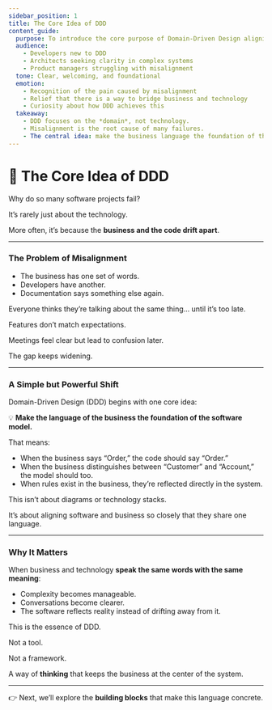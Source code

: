 ```yaml
---
sidebar_position: 1
title: The Core Idea of DDD
content_guide:
  purpose: To introduce the core purpose of Domain-Driven Design aligning software with the business domain through a shared language.
  audience:
    - Developers new to DDD
    - Architects seeking clarity in complex systems
    - Product managers struggling with misalignment
  tone: Clear, welcoming, and foundational
  emotion:
    - Recognition of the pain caused by misalignment
    - Relief that there is a way to bridge business and technology
    - Curiosity about how DDD achieves this
  takeaway:
    - DDD focuses on the *domain*, not technology.
    - Misalignment is the root cause of many failures.
    - The central idea: make the business language the foundation of the software model.
---
```


# 🌱 The Core Idea of DDD

Why do so many software projects fail?

It’s rarely just about the technology.

More often, it’s because the **business and the code drift apart**.

---

### The Problem of Misalignment

* The business has one set of words.
* Developers have another.
* Documentation says something else again.

Everyone thinks they’re talking about the same thing… until it’s too late.

Features don’t match expectations.

Meetings feel clear but lead to confusion later.

The gap keeps widening.

---

### A Simple but Powerful Shift

Domain-Driven Design (DDD) begins with one core idea:

💡 **Make the language of the business the foundation of the software model.**

That means:

* When the business says “Order,” the code should say “Order.”
* When the business distinguishes between “Customer” and “Account,” the model should too.
* When rules exist in the business, they’re reflected directly in the system.

This isn’t about diagrams or technology stacks.

It’s about aligning software and business so closely that they share one language.

---

### Why It Matters

When business and technology **speak the same words with the same meaning**:

* Complexity becomes manageable.
* Conversations become clearer.
* The software reflects reality instead of drifting away from it.

This is the essence of DDD.

Not a tool.

Not a framework.

A way of **thinking** that keeps the business at the center of the system.

---

👉 Next, we’ll explore the **building blocks** that make this language concrete.

